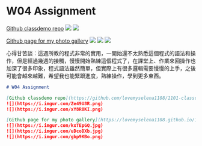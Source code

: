 # W04 Assignment

[Github classdemo repo](https://github.com/lovemyselena1108/1101-classdemo-407230316)
![](https://i.imgur.com/Ze49U8R.png)
![](https://i.imgur.com/xY8R0KI.png)

[Github page for my photo gallery](https://lovemyselena1108.github.io/1101-classdemo-407230316/W04/myphotogallery/myphotogallery.html)
![](https://i.imgur.com/kxTEpGQ.jpg)
![](https://i.imgur.com/uDcoDXb.jpg)
![](https://i.imgur.com/gbp9KBo.png)

心得甘苦談：這週所教的程式非常的實用，一開始還不太熟悉這個程式的語法和操作，但是經過幾週的接觸，慢慢開始熟練這個程式了，在課堂上、作業來回操作也加深了很多印象，程式語法雖然簡單，但實際上有很多邏輯需要慢慢的上手，之後可能會越來越難，希望我也能緊跟進度，熟練操作，學到更多東西。

```markdown
# W04 Assignment

[Github classdemo repo](https://github.com/lovemyselena1108/1101-classdemo-407230316)
![](https://i.imgur.com/Ze49U8R.png)
![](https://i.imgur.com/xY8R0KI.png)

[Github page for my photo gallery](https://lovemyselena1108.github.io/1101-classdemo-407230316/W04/myphotogallery/myphotogallery.html)
![](https://i.imgur.com/kxTEpGQ.jpg)
![](https://i.imgur.com/uDcoDXb.jpg)
![](https://i.imgur.com/gbp9KBo.png)
```
